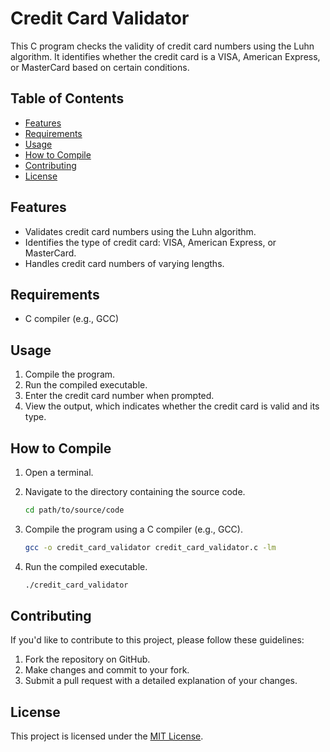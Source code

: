 # Credit Card Validator

This C program checks the validity of credit card numbers using the Luhn algorithm. It identifies whether the credit card is a VISA, American Express, or MasterCard based on certain conditions.

## Table of Contents

- [Features](#features)
- [Requirements](#requirements)
- [Usage](#usage)
- [How to Compile](#how-to-compile)
- [Contributing](#contributing)
- [License](#license)

## Features

- Validates credit card numbers using the Luhn algorithm.
- Identifies the type of credit card: VISA, American Express, or MasterCard.
- Handles credit card numbers of varying lengths.

## Requirements

- C compiler (e.g., GCC)

## Usage

1. Compile the program.
2. Run the compiled executable.
3. Enter the credit card number when prompted.
4. View the output, which indicates whether the credit card is valid and its type.

## How to Compile

1. Open a terminal.
2. Navigate to the directory containing the source code.

    ```bash
    cd path/to/source/code
    ```

3. Compile the program using a C compiler (e.g., GCC).

    ```bash
    gcc -o credit_card_validator credit_card_validator.c -lm
    ```

4. Run the compiled executable.

    ```bash
    ./credit_card_validator
    ```

## Contributing

If you'd like to contribute to this project, please follow these guidelines:

1. Fork the repository on GitHub.
2. Make changes and commit to your fork.
3. Submit a pull request with a detailed explanation of your changes.

## License

This project is licensed under the [MIT License](LICENSE).
